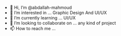 - 👋 Hi, I’m @abdallah-mahmoud
- 👀 I’m interested in ... Graphic Design And UI/UX
- 🌱 I’m currently learning ... UI/UX 
- 💞️ I’m looking to collaborate on ... any kind of project
- 📫 How to reach me ... 

<!---
abdallah-mahmoud/abdallah-mahmoud is a ✨ special ✨ repository because its `README.md` (this file) appears on your GitHub profile.
You can click the Preview link to take a look at your changes.
--->
